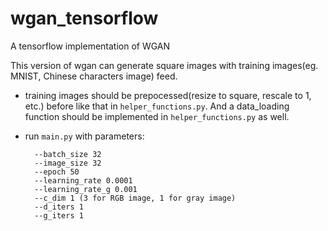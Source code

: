 # wgan_tensorflow
A tensorflow implementation of WGAN

This version of wgan can generate square images with 
training images(eg. MNIST, Chinese characters image) feed.
- training images should be prepocessed(resize to square, rescale to 1, etc.) before like that in 
`helper_functions.py`. And a data_loading function should 
be implemented in `helper_functions.py` as well.
- run `main.py` with parameters:

        --batch_size 32
        --image_size 32
        --epoch 50
        --learning_rate 0.0001
        --learning_rate_g 0.001
        --c_dim 1 (3 for RGB image, 1 for gray image)
        --d_iters 1
        --g_iters 1
        
